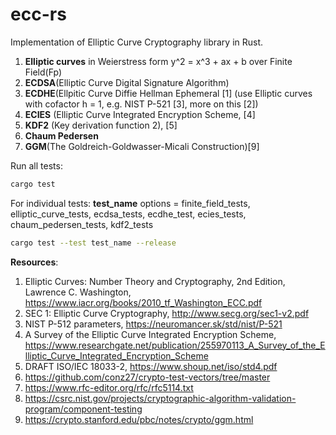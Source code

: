 # ecc-rs

Implementation of Elliptic Curve Cryptography library in Rust.

1. <b>Elliptic curves</b> in Weierstress form y^2 = x^3 + ax + b over Finite Field(Fp) 
2. <b>ECDSA</b>(Elliptic Curve Digital Signature Algorithm)
3. <b>ECDHE</b>(Ellpitic Curve Diffie Hellman Ephemeral [1] (use Elliptic curves with cofactor h = 1, e.g. NIST P-521 [3], more on this [2])
4. <b>ECIES</b> (Elliptic Curve Integrated Encryption Scheme, [4]
5. <b>KDF2</b> (Key derivation function 2), [5]
6. <b>Chaum Pedersen </b>
7. <b>GGM</b>(The Goldreich-Goldwasser-Micali Construction)[9]


Run all tests: 

```bash
cargo test
```

For individual tests: <b>test_name</b> options = finite_field_tests, elliptic_curve_tests, ecdsa_tests, ecdhe_test, ecies_tests, chaum_pedersen_tests, kdf2_tests
```bash 
cargo test --test test_name --release
```

<b>Resources</b>: 
1. Elliptic Curves: Number Theory and Cryptography, 2nd Edition, Lawrence C. Washington, https://www.iacr.org/books/2010_tf_Washington_ECC.pdf
2. SEC 1: Elliptic Curve Cryptography, http://www.secg.org/sec1-v2.pdf
3. NIST P-512 parameters,  https://neuromancer.sk/std/nist/P-521
4. A Survey of the Elliptic Curve Integrated Encryption Scheme, https://www.researchgate.net/publication/255970113_A_Survey_of_the_Elliptic_Curve_Integrated_Encryption_Scheme
5. DRAFT ISO/IEC 18033-2, https://www.shoup.net/iso/std4.pdf
6. https://github.com/conz27/crypto-test-vectors/tree/master
7. https://www.rfc-editor.org/rfc/rfc5114.txt
8. https://csrc.nist.gov/projects/cryptographic-algorithm-validation-program/component-testing
9. https://crypto.stanford.edu/pbc/notes/crypto/ggm.html

